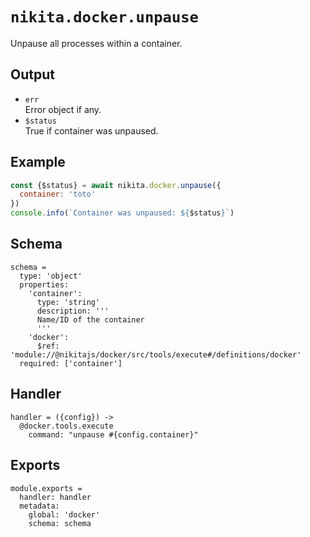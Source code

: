 
# `nikita.docker.unpause`

Unpause all processes within a container.

## Output

* `err`   
  Error object if any.
* `$status`   
  True if container was unpaused.

## Example

```js
const {$status} = await nikita.docker.unpause({
  container: 'toto'
})
console.info(`Container was unpaused: ${$status}`)
```

## Schema

    schema =
      type: 'object'
      properties:
        'container':
          type: 'string'
          description: '''
          Name/ID of the container
          '''
        'docker':
          $ref: 'module://@nikitajs/docker/src/tools/execute#/definitions/docker'
      required: ['container']

## Handler

    handler = ({config}) ->
      @docker.tools.execute
        command: "unpause #{config.container}"

## Exports

    module.exports =
      handler: handler
      metadata:
        global: 'docker'
        schema: schema
